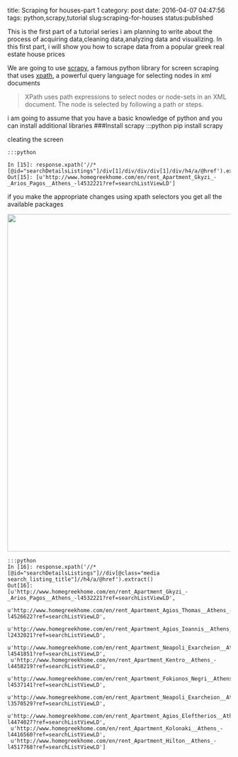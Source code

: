 title: Scraping for houses-part 1
category: post
date:   2016-04-07 04:47:56
tags: python,scrapy,tutorial
slug:scraping-for-houses
status:published

This is the first part of a tutorial series i am planning to write about the process of
acquiring data,cleaning data,analyzing data and visualizing. In this first part, i will show you how to
scrape data from a popular greek real estate house prices


We are going to use [scrapy](http://scrapy.org/), a famous python library for screen scraping that uses [xpath](https://en.wikipedia.org/wiki/XPath), a powerful query language for selecting nodes in xml documents

>XPath uses path expressions to select nodes or node-sets in an XML document. The node is selected by following a path or steps.

i am going to assume that you have a basic knowledge of python and you can install additional libraries
###Install scrapy
    :::python
    pip install scrapy

cleating the screen

    :::python

    In [15]: response.xpath('//*[@id="searchDetailsListings"]/div[1]/div/div/div[1]/div/h4/a/@href').extract()
    Out[15]: [u'http://www.homegreekhome.com/en/rent_Apartment_Gkyzi_-_Arios_Pagos__Athens_-l4532221?ref=searchListViewLD']

if you make the appropriate changes using xpath selectors you get all the available packages


<img src="{filename}/images/tut1.png" width="760">


    :::python
    In [16]: response.xpath('//*[@id="searchDetailsListings"]//div[@class="media search_listing_title"]//h4/a/@href').extract()
    Out[16]:
    [u'http://www.homegreekhome.com/en/rent_Apartment_Gkyzi_-_Arios_Pagos__Athens_-l4532221?ref=searchListViewLD',
     u'http://www.homegreekhome.com/en/rent_Apartment_Agios_Thomas__Athens_-l4526622?ref=searchListViewLD',
     u'http://www.homegreekhome.com/en/rent_Apartment_Agios_Ioannis__Athens_-l2432021?ref=searchListViewLD',
     u'http://www.homegreekhome.com/en/rent_Apartment_Neapoli_Exarcheion__Athens_-l4541851?ref=searchListViewLD',
     u'http://www.homegreekhome.com/en/rent_Apartment_Kentro__Athens_-l4458219?ref=searchListViewLD',
     u'http://www.homegreekhome.com/en/rent_Apartment_Fokionos_Negri__Athens_-l4537141?ref=searchListViewLD',
     u'http://www.homegreekhome.com/en/rent_Apartment_Neapoli_Exarcheion__Athens_-l3570529?ref=searchListViewLD',
     u'http://www.homegreekhome.com/en/rent_Apartment_Agios_Eleftherios__Athens_-l4474027?ref=searchListViewLD',
     u'http://www.homegreekhome.com/en/rent_Apartment_Kolonaki__Athens_-l4416560?ref=searchListViewLD',
     u'http://www.homegreekhome.com/en/rent_Apartment_Hilton__Athens_-l4517768?ref=searchListViewLD']
